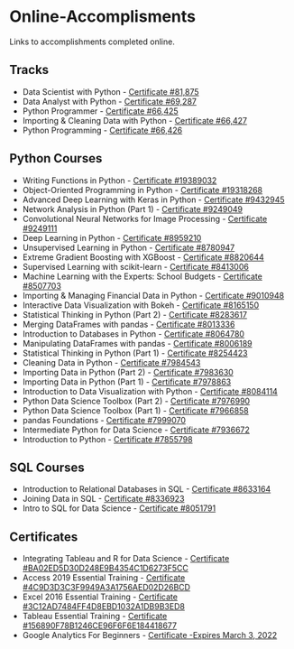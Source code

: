 # Online-Accomplisments
Links to accomplishments completed online.
## Tracks
* Data Scientist with Python  - [Certificate #81,875]( https://www.datacamp.com/statement-of-accomplishment/track/caff2ad6d29fe82fb439a25c0b8e0517a1ac6767)
* Data Analyst with Python  - [Certificate #69,287]( https://www.datacamp.com/statement-of-accomplishment/track/8404dfce29faaf162545737f51bfdf4bca89c502)
* Python Programmer  - [Certificate #66,425]( https://www.datacamp.com/statement-of-accomplishment/track/73cb7f011f3101be44c202148df5f86a09f3abed)
* Importing & Cleaning Data with Python  - [Certificate #66,427]( https://www.datacamp.com/statement-of-accomplishment/track/a6df44fc18e19fcdef71b381d342bff74456658d)
* Python Programming  - [Certificate #66,426]( https://www.datacamp.com/statement-of-accomplishment/track/6e6182f901f2bd75e30aaf1b3d1ef86e695d36a4)
## Python Courses
* Writing Functions in Python - [Certificate #19389032](https://www.datacamp.com/statement-of-accomplishment/course/de09fd3aa967ea43eb121761017ead1b29fdeb1f)
* Object-Oriented Programming in Python - [Certificate #19318268](https://www.datacamp.com/statement-of-accomplishment/course/7e66203d9cdf5ec3504c75fa4572d85e88f6cf99)
* Advanced Deep Learning with Keras in Python - [Certificate #9432945](https://www.datacamp.com/statement-of-accomplishment/course/e58b49ab340a48a2dccc770603e2e72c95d603fd)
* Network Analysis in Python (Part 1) - [Certificate #9249049](https://www.datacamp.com/statement-of-accomplishment/course/dfa2a34c291426020180f852d7576ac6e6ab7a2e)
* Convolutional Neural Networks for Image Processing - [Certificate #9249111](https://www.datacamp.com/statement-of-accomplishment/course/c3548e379a13901ecb7f6db134d2717370a0001d)
* Deep Learning in Python - [Certificate #8959210](https://www.datacamp.com/statement-of-accomplishment/course/709e917ea1528e7025ca12861e6b70996769f2e5)
* Unsupervised Learning in Python - [Certificate #8780947](https://www.datacamp.com/statement-of-accomplishment/course/f23dc43e772b47ef4de6e022e2342dc48b823555)
* Extreme Gradient Boosting with XGBoost - [Certificate #8820644](https://www.datacamp.com/statement-of-accomplishment/course/195d136a7422eb19ee33a618e898f0dc8fc7fd46)
* Supervised Learning with scikit-learn - [Certificate #8413006](https://www.datacamp.com/statement-of-accomplishment/course/66256d9f988b9029602e3c336ca5e5f2041aff45)
* Machine Learning with the Experts: School Budgets - [Certificate #8507703](https://www.datacamp.com/statement-of-accomplishment/course/2cef8ad0c2a502f53425033d517e1b4ac3c66e74)
* Importing & Managing Financial Data in Python - [Certificate #9010948](https://www.datacamp.com/statement-of-accomplishment/course/014f622758a30c6acbf49284c0c2237eba9e792b)
* Interactive Data Visualization with Bokeh - [Certificate #8165150](https://www.datacamp.com/statement-of-accomplishment/course/8effebf6533fed4200bba74c85a748a5b615235a)
* Statistical Thinking in Python (Part 2) - [Certificate #8283617](https://www.datacamp.com/statement-of-accomplishment/course/51cff7b3f9563668cff157801044c5bd257345f5)
* Merging DataFrames with pandas - [Certificate #8013336](https://www.datacamp.com/statement-of-accomplishment/course/dec9900ce7c5cab30ed7a108141bcefe7c6e9491)
* Introduction to Databases in Python - [Certificate #8064780](https://www.datacamp.com/statement-of-accomplishment/course/0ba63337fda172ea52dc3b83ba961a108f08d09f)
* Manipulating DataFrames with pandas - [Certificate #8006189](https://www.datacamp.com/statement-of-accomplishment/course/537bd1df12857767f8049a9572b431a2ba3ce32f)
* Statistical Thinking in Python (Part 1) - [Certificate #8254423](https://www.datacamp.com/statement-of-accomplishment/course/1c37f0abad139246c5b1e0345d93ae4a26e48012)
* Cleaning Data in Python - [Certificate #7984543](https://www.datacamp.com/statement-of-accomplishment/course/4d8a5fe45fb02ee9ca17baff42f2c5231eeeea9f)
* Importing Data in Python (Part 2) - [Certificate #7983630](https://www.datacamp.com/statement-of-accomplishment/course/03926c1653886e68be03c06d3c1e27187a95ba61)
* Importing Data in Python (Part 1) - [Certificate #7978863](https://www.datacamp.com/statement-of-accomplishment/course/e594c456204dfc6e6f489a7f7149e0b2b1b8910c)
* Introduction to Data Visualization with Python - [Certificate #8084114](https://www.datacamp.com/statement-of-accomplishment/course/f5b3315506eede5c0c3ae4726d4bfa7416101f84)
* Python Data Science Toolbox (Part 2) - [Certificate #7976990](https://www.datacamp.com/statement-of-accomplishment/course/fa11dd4c22e1009ef43bcf353aff7ef14e72ee7a)
* Python Data Science Toolbox (Part 1) - [Certificate #7966858](https://www.datacamp.com/statement-of-accomplishment/course/61a1c24b320bf0cc8cc2aca4a73c4c2ddaa7d8ac)
* pandas Foundations - [Certificate #7999070](https://www.datacamp.com/statement-of-accomplishment/course/91ae09550b6baa086c4fab77ecaf42b6e1a782fd)
* Intermediate Python for Data Science - [Certificate #7936672](https://www.datacamp.com/statement-of-accomplishment/course/118ee433bcaf830427de2c2c306a4637a03a8c1e)
* Introduction to Python - [Certificate #7855798](https://www.datacamp.com/statement-of-accomplishment/course/c99bc3b1911c828ab318a6e5daf65752658bd4ce)
## SQL Courses
* Introduction to Relational Databases in SQL - [Certificate #8633164](https://www.datacamp.com/statement-of-accomplishment/course/03c70ed626c3fac3eb7bdb01bfce2bada99d940a)
* Joining Data in SQL - [Certificate #8336923](https://www.datacamp.com/statement-of-accomplishment/course/17d47123f304524709f35c20e39a1cb2a18af536)
* Intro to SQL for Data Science - [Certificate #8051791](https://www.datacamp.com/statement-of-accomplishment/course/ca7de247b5804e471c2e4db04601fd7704a29e65)
## Certificates
* Integrating Tableau and R for Data Science - [Certificate #BA02ED5D30D248E9B4354C1D6273F5CC](https://github.com/WepsDrawn/Online-Accomplisments/blob/master/IntegratingTableauandRforDataScience_CertificateOfCompletion.pdf)
* Access 2019 Essential Training - [Certificate #4C9D3D3C3F9949A3A1756AED02D26BCD](https://github.com/WepsDrawn/Online-Accomplisments/blob/master/Access2019EssentialTraining_CertificateOfCompletion(1).pdf)
* Excel 2016 Essential Training - [Certificate #3C12AD7484FF4D8EBD1032A1DB9B3ED8](https://github.com/WepsDrawn/Online-Accomplisments/blob/master/Excel2016EssentialTraining_CertificateOfCompletion.pdf)
* Tableau Essential Training - [Certificate #156890F78B1246CE96F6F6E184418677](https://github.com/WepsDrawn/Online-Accomplisments/blob/master/TableauEssentialTraining_CertificateOfCompletion.pdf)
* Google Analytics For Beginners - [Certificate -Expires March 3, 2022](https://github.com/WepsDrawn/Online-Accomplisments/blob/master/Google_Analytics_Course_Certificate.pdf)
